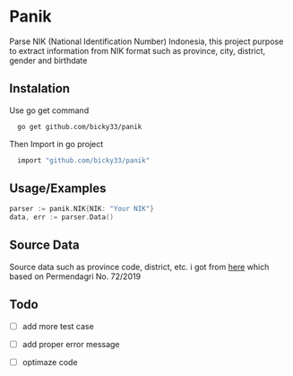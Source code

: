 
# Panik

Parse NIK (National Identification Number) Indonesia, this project purpose to extract information from NIK format such as province, city, district, gender and birthdate


## Instalation

Use go get command

```bash
  go get github.com/bicky33/panik
```

Then Import in go project

```bash
  import "github.com/bicky33/panik"
```

## Usage/Examples

```go
parser := panik.NIK{NIK: "Your NIK"}
data, err := parser.Data()

```

## Source Data

Source data such as province code, district, etc. i got from  [here](https://kodewilayah.id/) which based on Permendagri No. 72/2019

## Todo 
- [ ] add more test case
- [ ] add proper error message
- [ ] optimaze code


